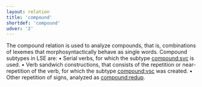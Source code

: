 ```yaml
---
layout: relation
title: 'compound'
shortdef: 'compound'
udver: '2'
---
```

The compound relation is used to analyze compounds, that is, combinations of lexemes that morphosyntactically behave as single words. Compound subtypes in LSE are:
•	Serial verbs, for which the subtype [compound:svc]() is used.
•	Verb sandwich constructions, that consists of the repetition or near-repetition of the verb, for which the subtype [compound:vsc]() was created.
•	Other repetition of signs, analyzed as [compound:redup]().
